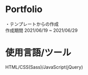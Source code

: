# Portfolio  
・テンプレートからの作成  
作成期間 2021/06/19 ~ 2021/06/29  

# 使用言語/ツール  
HTML/CSS(Sass)/JavaScript(jQuery)  
